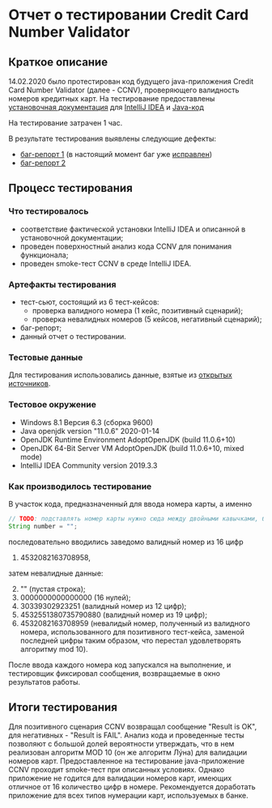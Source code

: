 # Отчет о тестировании Credit Card Number Validator

## Краткое описание

14.02.2020 было протестирован код будущего java-приложения Credit Card Number Validator (далее - CCNV), проверяющего валидность номеров кредитных карт. На тестирование предоставлены [установочная документация](https://github.com/netology-code/javaqa-homeworks/blob/master/intro/idea.md) для [IntelliJ IDEA](https://www.jetbrains.com/toolbox-app/) и [Java-код](https://github.com/netology-code/javaqa-homeworks/tree/master/intro#%D0%BB%D0%B5%D0%B3%D0%B5%D0%BD%D0%B4%D0%B0-1)

На тестирование затрачен 1 час.

В результате тестирования выявлены следующие дефекты:

* [баг-репорт 1](https://github.com/netology-code/javaqa-homeworks/issues/1) (в настоящий момент баг уже [исправлен](https://github.com/netology-code/javaqa-homeworks/commit/6655d8adae22467336c34c9b64120684c37926ba))
* [баг-репорт 2](https://github.com/sergsemenov/-Java1.1-homework-2/issues/1)

## Процесс тестирования

### Что тестировалось
* соответствие фактической установки IntelliJ IDEA и описанной в установочной документации;
* проведен поверхностный анализ кода CCNV для понимания функционала;
* проведен smoke-тест CCNV в среде IntelliJ IDEA.

### Артефакты тестирования
* тест-сьют, состоящий из 6 тест-кейсов:
  * проверка валидного номера (1 кейс, позитивный сценарий);
  * проверка невалидных номеров (5 кейсов, негативный сценарий);
* баг-репорт;
* данный отчет о тестировании.

### Тестовые данные
Для тестирования использовались данные, взятые из [открытых источников](https://www.freeformatter.com/credit-card-number-generator-validator.html).

### Тестовое окружение
* Windows 8.1 Версия 6.3 (сборка 9600)
* Java openjdk version "11.0.6" 2020-01-14
* OpenJDK Runtime Environment AdoptOpenJDK (build 11.0.6+10)
* OpenJDK 64-Bit Server VM AdoptOpenJDK (build 11.0.6+10, mixed mode)
* IntelliJ IDEA Community version 2019.3.3

### Как производилось тестирование
В участок кода, предназначенный для ввода номера карты, а именно
```java
// TODO: подставлять номер карты нужно сюда между двойными кавычками, без пробелов
String number = "";
```
последовательно вводились заведомо валидный номер из 16 цифр 
1. 4532082163708958, 

затем невалидные данные:

2. "" (пустая строка);
3. 0000000000000000 (16 нулей);
4. 30339302923251 (валидный номер из 12 цифр);
5. 4532551380735790880 (валидный номер из 19 цифр);
6. 4532082163708959 (невалидый номер, полученный из валидного номера, использованного для позитивного тест-кейса, заменой последней цифры таким образом, что перестал удовлетворять алгоритму mod 10).

После ввода каждого номера код запускался на выполнение, и тестировщик фиксировал сообщения, возвращаемые в окно результатов работы.

## Итоги тестирования

Для позитивного сценария CCNV возвращал сообщение "Result is OK", для негативных - "Result is FAIL". Анализ кода и проведенные тесты позволяют с большой долей вероятности утверждать, что в нем реализован алгоритм MOD 10 (он же алгоритм Лýна) для валидации номеров карт. Предоставленное на тестирование java-приложение CCNV проходит smoke-тест при описанных условиях. Однако приложение не годится для валидации номеров карт, имеющих отличное от 16 количество цифр в номере. Рекомендуется доработать приложение для всех типов нумерации карт, используемых в банке.

